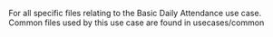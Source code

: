 For all specific files relating to the Basic Daily Attendance use case. Common files used by this use case are found in usecases/common
